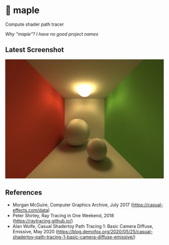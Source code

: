 # :maple_leaf: maple

Compute shader path tracer

*Why "maple"? I have no good project names*

## Latest Screenshot

![latest](img/latest.png)

## References
- Morgan McGuire, Computer Graphics Archive, July 2017 (https://casual-effects.com/data)
- Peter Shirley, Ray Tracing in One Weekend, 2018 (https://raytracing.github.io/)
- Alan Wolfe, Casual Shadertoy Path Tracing 1: Basic Camera Diffuse, Emissive, May 2020 (https://blog.demofox.org/2020/05/25/casual-shadertoy-path-tracing-1-basic-camera-diffuse-emissive/)
